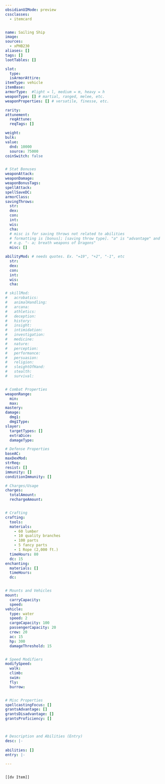 ```yaml
---
obsidianUIMode: preview
cssclasses:
  - itemcard


name: Sailing Ship
image: 
sources: 
  - xPHB230
aliases: []
tags: []
lootTables: []

slot:
  type: 
  isArmorAttire: 
itemType: vehicle
itemBase: 
armorType:  #light = l, medium = m, heavy = h
weaponType: [] # martial, ranged, melee, etc.
weaponProperties: [] # versatile, finesse, etc.

rarity: 
attunement:
  reqAttune: 
  reqTags: []

weight: 
bulk: 
value:
  dnd: 10000
  source: 75000
coinSwitch: false


# Stat Bonuses
weaponAttack:
weaponDamage: 
weaponBonusTags:
spellAttack:
spellSaveDC:
armorClass: 
savingThrows: 
  str:
  dex:
  con:
  int:
  wis:
  cha:
  # misc is for saving throws not related to abilities
  # formatting is [bonus]; [saving throw type]. "a" is "advantage" and 1,2,3 are for +1,+2,+3 etc. 
  # e.g. "- a; breath weapons of Dragons"
  misc: []

abilityMod: # needs quotes. Ex. "=19", "+2", "-1", etc
  str: 
  dex: 
  con: 
  int: 
  wis: 
  cha: 

# skillMod:
#   acrobatics:
#   animalHandling:
#   arcana:
#   athletics:
#   deception:
#   history:
#   insight:
#   intimidation:
#   investigation:
#   medicine:
#   nature:
#   perception:
#   performance:
#   persuasion:
#   religion:
#   sleightOfHand:
#   stealth:
#   survival:


# Combat Properties
weaponRange:
  min: 
  max: 
mastery: 
damage:
  dmg1: 
  dmg1Type: 
slayer:
  targetTypes: []
  extraDice: 
  damageType: 

# Defense Properties
baseAC: 
maxDexMod: 
strReq: 
resist: []
immunity: []
conditionImmunity: []

# Charges/Usage
charges:
  totalAmount: 
  rechargeAmount: 


# Crafting
crafting:
  tools: 
  materials:
    - 60 lumber
    - 10 quality branches
    - 100 parts
    - 5 fancy parts
    - 1 Rope (2,000 ft.)
  timeHours: 80
  dc: 15
enchanting:
  materials: []
  timeHours: 
  dc: 


# Mounts and Vehicles
mount:
  carryCapacity:
  speed:
vehicle:
  type: water
  speed: 2
  cargoCapacity: 100
  passengerCapacity: 20
  crew: 20
  ac: 15
  hp: 300
  damageThreshold: 15


# Speed Modifiers
modifySpeed:
  walk:
  climb:
  swim:
  fly:
  burrow:


# Misc Properties
spellcastingFocus: []
grantsAdvantage: []
grantsDisadvantage: []
grantsProficiency: []



# Description and Abilities (Entry)
desc: |-
  
abilities: []
entry: |-
   
---
```


```meta-bind-embed

[[dv Item]]

```